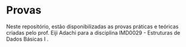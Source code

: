 # Provas

Neste repositório, estão disponibilizadas as provas práticas e teóricas criadas pelo prof. Eiji Adachi para a disciplina IMD0029 - Estruturas de Dados Básicas I .


